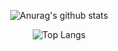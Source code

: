 <div align="center">

![Anurag's github stats](https://github-readme-stats.vercel.app/api?username=kgh2120&show_icons=true&theme=tokyonight&count_private=true)

![Top Langs](https://github-readme-stats.vercel.app/api/top-langs/?username=kgh2120&layout=compact&theme=tokyonight)
</div>

